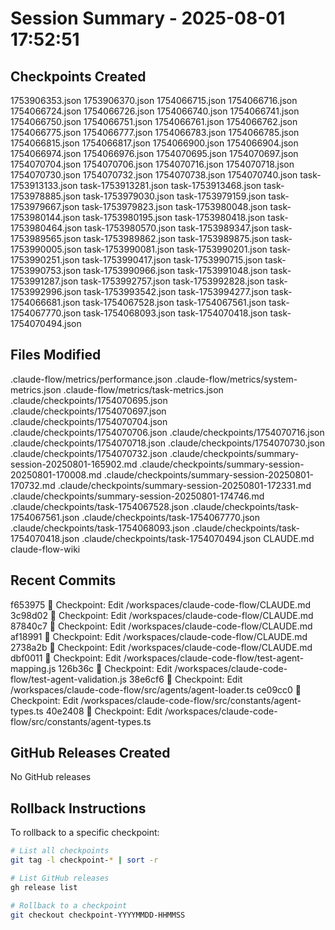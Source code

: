 # Session Summary - 2025-08-01 17:52:51

## Checkpoints Created
1753906353.json
1753906370.json
1754066715.json
1754066716.json
1754066724.json
1754066726.json
1754066740.json
1754066741.json
1754066750.json
1754066751.json
1754066761.json
1754066762.json
1754066775.json
1754066777.json
1754066783.json
1754066785.json
1754066815.json
1754066817.json
1754066900.json
1754066904.json
1754066974.json
1754066976.json
1754070695.json
1754070697.json
1754070704.json
1754070706.json
1754070716.json
1754070718.json
1754070730.json
1754070732.json
1754070738.json
1754070740.json
task-1753913133.json
task-1753913281.json
task-1753913468.json
task-1753978885.json
task-1753979030.json
task-1753979159.json
task-1753979667.json
task-1753979823.json
task-1753980048.json
task-1753980144.json
task-1753980195.json
task-1753980418.json
task-1753980464.json
task-1753980570.json
task-1753989347.json
task-1753989565.json
task-1753989862.json
task-1753989875.json
task-1753990005.json
task-1753990081.json
task-1753990201.json
task-1753990251.json
task-1753990417.json
task-1753990715.json
task-1753990753.json
task-1753990966.json
task-1753991048.json
task-1753991287.json
task-1753992757.json
task-1753992828.json
task-1753992996.json
task-1753993542.json
task-1753994277.json
task-1754066681.json
task-1754067528.json
task-1754067561.json
task-1754067770.json
task-1754068093.json
task-1754070418.json
task-1754070494.json

## Files Modified
.claude-flow/metrics/performance.json
.claude-flow/metrics/system-metrics.json
.claude-flow/metrics/task-metrics.json
.claude/checkpoints/1754070695.json
.claude/checkpoints/1754070697.json
.claude/checkpoints/1754070704.json
.claude/checkpoints/1754070706.json
.claude/checkpoints/1754070716.json
.claude/checkpoints/1754070718.json
.claude/checkpoints/1754070730.json
.claude/checkpoints/1754070732.json
.claude/checkpoints/summary-session-20250801-165902.md
.claude/checkpoints/summary-session-20250801-170008.md
.claude/checkpoints/summary-session-20250801-170732.md
.claude/checkpoints/summary-session-20250801-172331.md
.claude/checkpoints/summary-session-20250801-174746.md
.claude/checkpoints/task-1754067528.json
.claude/checkpoints/task-1754067561.json
.claude/checkpoints/task-1754067770.json
.claude/checkpoints/task-1754068093.json
.claude/checkpoints/task-1754070418.json
.claude/checkpoints/task-1754070494.json
CLAUDE.md
claude-flow-wiki

## Recent Commits
f653975 🔖 Checkpoint: Edit /workspaces/claude-code-flow/CLAUDE.md
3c98d02 🔖 Checkpoint: Edit /workspaces/claude-code-flow/CLAUDE.md
87840c7 🔖 Checkpoint: Edit /workspaces/claude-code-flow/CLAUDE.md
af18991 🔖 Checkpoint: Edit /workspaces/claude-code-flow/CLAUDE.md
2738a2b 🔖 Checkpoint: Edit /workspaces/claude-code-flow/CLAUDE.md
dbf0011 🔖 Checkpoint: Edit /workspaces/claude-code-flow/test-agent-mapping.js
126b36c 🔖 Checkpoint: Edit /workspaces/claude-code-flow/test-agent-validation.js
38e6cf6 🔖 Checkpoint: Edit /workspaces/claude-code-flow/src/agents/agent-loader.ts
ce09cc0 🔖 Checkpoint: Edit /workspaces/claude-code-flow/src/constants/agent-types.ts
40e2408 🔖 Checkpoint: Edit /workspaces/claude-code-flow/src/constants/agent-types.ts

## GitHub Releases Created
No GitHub releases

## Rollback Instructions
To rollback to a specific checkpoint:
```bash
# List all checkpoints
git tag -l checkpoint-* | sort -r

# List GitHub releases
gh release list

# Rollback to a checkpoint
git checkout checkpoint-YYYYMMDD-HHMMSS
```
